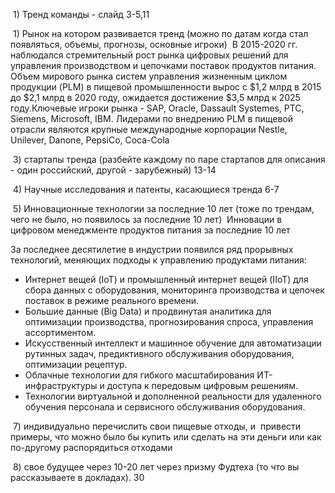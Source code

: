  1) Тренд команды - слайд 3-5,11

 1) Рынок на котором развивается тренд (можно по датам когда стал появляться, объемы, прогнозы, основные игроки)
 В 2015-2020 гг. наблюдался стремительный рост рынка цифровых решений для управления производством и цепочками поставок продуктов питания. Объем мирового рынка систем управления жизненным циклом продукции (PLM) в пищевой промышленности вырос с $1,2 млрд в 2015 до $2,1 млрд в 2020 году, ожидается достижение $3,5 млрд к 2025 году[](https://dasreda.ru/media/marketing/cifrovoj-produkt/)[](https://morethandigital.info/ru/11-tzifroviye-biznyes-modyeli-kotoriye-vi-dolni-znat-vkl-primyeri/).Ключевые игроки рынка - SAP, Oracle, Dassault Systemes, PTC, Siemens, Microsoft, IBM. Лидерами по внедрению PLM в пищевой отрасли являются крупные международные корпорации Nestle, Unilever, Danone, PepsiCo, Coca-Cola[](https://dasreda.ru/media/marketing/cifrovoj-produkt/)


 3) стартапы тренда (разбейте каждому по паре стартапов для описания - один российский, другой - зарубежный) 13-14


 4) Научные исследования и патенты, касающиеся тренда 6-7


 5) Инновационные технологии за последние 10 лет (тоже по трендам, чего не было, но появилось за последние 10 лет) 
 Инновации в цифровом менеджменте продуктов питания за последние 10 лет

За последнее десятилетие в индустрии появился ряд прорывных технологий, меняющих подходы к управлению продуктами питания:

- Интернет вещей (IoT) и промышленный интернет вещей (IIoT) для сбора данных с оборудования, мониторинга производства и цепочек поставок в режиме реального времени[](https://1economic.ru/lib/120852)[](https://cyberleninka.ru/article/n/prodakt-menedzhment-upravlenie-sozdaniem-produktov-v-epohu-tsifrovoy-transformatsii).
- Большие данные (Big Data) и продвинутая аналитика для оптимизации производства, прогнозирования спроса, управления ассортиментом[](https://1economic.ru/lib/120852)[](https://cyberleninka.ru/article/n/prodakt-menedzhment-upravlenie-sozdaniem-produktov-v-epohu-tsifrovoy-transformatsii).
- Искусственный интеллект и машинное обучение для автоматизации рутинных задач, предиктивного обслуживания оборудования, оптимизации рецептур[](https://1economic.ru/lib/120852)[](https://cyberleninka.ru/article/n/prodakt-menedzhment-upravlenie-sozdaniem-produktov-v-epohu-tsifrovoy-transformatsii).
- Облачные технологии для гибкого масштабирования ИТ-инфраструктуры и доступа к передовым цифровым решениям[](https://dasreda.ru/media/marketing/cifrovoj-produkt/)[](https://morethandigital.info/ru/11-tzifroviye-biznyes-modyeli-kotoriye-vi-dolni-znat-vkl-primyeri/).
- Технологии виртуальной и дополненной реальности для удаленного обучения персонала и сервисного обслуживания оборудования[](https://1economic.ru/lib/120852)[](https://cyberleninka.ru/article/n/prodakt-menedzhment-upravlenie-sozdaniem-produktov-v-epohu-tsifrovoy-transformatsii).


 7) индивидуально перечислить свои пищевые отходы, и  привести примеры, что можно было бы купить или сделать на эти деньги или как по-другому распорядиться отходами 


 8) свое будущее через 10-20 лет через призму Фудтеха (то что вы рассказываете в докладах). 30